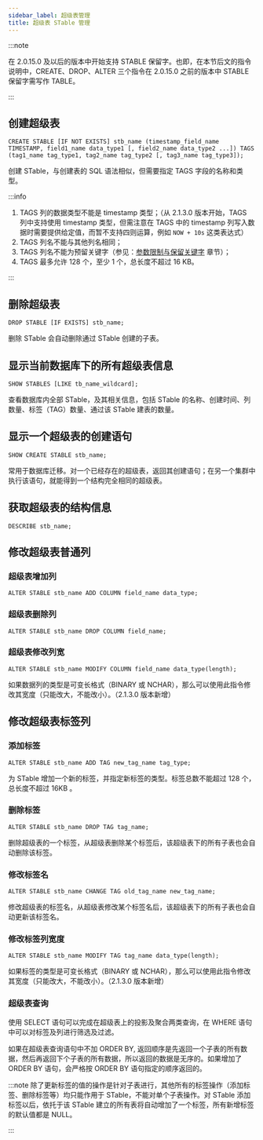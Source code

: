 ```yaml
---
sidebar_label: 超级表管理
title: 超级表 STable 管理
---
```


:::note

在 2.0.15.0 及以后的版本中开始支持 STABLE 保留字。也即，在本节后文的指令说明中，CREATE、DROP、ALTER 三个指令在 2.0.15.0 之前的版本中 STABLE 保留字需写作 TABLE。

:::

## 创建超级表

```
CREATE STABLE [IF NOT EXISTS] stb_name (timestamp_field_name TIMESTAMP, field1_name data_type1 [, field2_name data_type2 ...]) TAGS (tag1_name tag_type1, tag2_name tag_type2 [, tag3_name tag_type3]);
```

创建 STable，与创建表的 SQL 语法相似，但需要指定 TAGS 字段的名称和类型。

:::info

1. TAGS 列的数据类型不能是 timestamp 类型；（从 2.1.3.0 版本开始，TAGS 列中支持使用 timestamp 类型，但需注意在 TAGS 中的 timestamp 列写入数据时需要提供给定值，而暂不支持四则运算，例如 `NOW + 10s` 这类表达式）
2. TAGS 列名不能与其他列名相同；
3. TAGS 列名不能为预留关键字（参见：[参数限制与保留关键字](/taos-sql/keywords/) 章节）；
4. TAGS 最多允许 128 个，至少 1 个，总长度不超过 16 KB。

:::

## 删除超级表

```
DROP STABLE [IF EXISTS] stb_name;
```

删除 STable 会自动删除通过 STable 创建的子表。

## 显示当前数据库下的所有超级表信息

```
SHOW STABLES [LIKE tb_name_wildcard];
```

查看数据库内全部 STable，及其相关信息，包括 STable 的名称、创建时间、列数量、标签（TAG）数量、通过该 STable 建表的数量。

## 显示一个超级表的创建语句

```
SHOW CREATE STABLE stb_name;
```

常用于数据库迁移。对一个已经存在的超级表，返回其创建语句；在另一个集群中执行该语句，就能得到一个结构完全相同的超级表。

## 获取超级表的结构信息

```
DESCRIBE stb_name;
```

## 修改超级表普通列

### 超级表增加列

```
ALTER STABLE stb_name ADD COLUMN field_name data_type;
```

### 超级表删除列

```
ALTER STABLE stb_name DROP COLUMN field_name;
```

### 超级表修改列宽

```
ALTER STABLE stb_name MODIFY COLUMN field_name data_type(length);
```

如果数据列的类型是可变长格式（BINARY 或 NCHAR），那么可以使用此指令修改其宽度（只能改大，不能改小）。（2.1.3.0 版本新增）

## 修改超级表标签列

### 添加标签

```
ALTER STABLE stb_name ADD TAG new_tag_name tag_type;
```

为 STable 增加一个新的标签，并指定新标签的类型。标签总数不能超过 128 个，总长度不超过 16KB 。

### 删除标签

```
ALTER STABLE stb_name DROP TAG tag_name;
```

删除超级表的一个标签，从超级表删除某个标签后，该超级表下的所有子表也会自动删除该标签。

### 修改标签名

```
ALTER STABLE stb_name CHANGE TAG old_tag_name new_tag_name;
```

修改超级表的标签名，从超级表修改某个标签名后，该超级表下的所有子表也会自动更新该标签名。

### 修改标签列宽度

```
ALTER STABLE stb_name MODIFY TAG tag_name data_type(length);
```

如果标签的类型是可变长格式（BINARY 或 NCHAR），那么可以使用此指令修改其宽度（只能改大，不能改小）。（2.1.3.0 版本新增）

### 超级表查询
使用 SELECT 语句可以完成在超级表上的投影及聚合两类查询，在 WHERE 语句中可以对标签及列进行筛选及过滤。

如果在超级表查询语句中不加 ORDER BY, 返回顺序是先返回一个子表的所有数据，然后再返回下个子表的所有数据，所以返回的数据是无序的。如果增加了 ORDER BY 语句，会严格按 ORDER BY 语句指定的顺序返回的。



:::note
除了更新标签的值的操作是针对子表进行，其他所有的标签操作（添加标签、删除标签等）均只能作用于 STable，不能对单个子表操作。对 STable 添加标签以后，依托于该 STable 建立的所有表将自动增加了一个标签，所有新增标签的默认值都是 NULL。

:::
